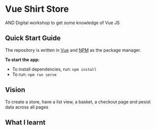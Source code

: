 # Vue Shirt Store

AND Digital workshop to get some knowledge of Vue JS

## Quick Start Guide

The repository is written in [Vue](https://vuejs.org/) and [NPM](https://www.npmjs.com/) as the package manager.

**To start the app:**
- To install dependencies, run: `npm install`
- To run: `npm run serve` 

## Vision

To create a store, have a list view, a basket, a checkout page and pesist data across all pages

## What I learnt
